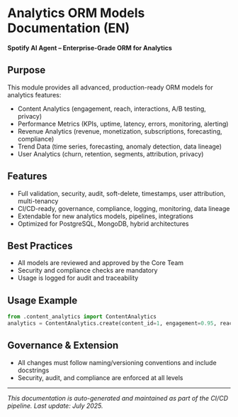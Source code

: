 # Analytics ORM Models Documentation (EN)

**Spotify AI Agent – Enterprise-Grade ORM for Analytics**

## Purpose
This module provides all advanced, production-ready ORM models for analytics features:
- Content Analytics (engagement, reach, interactions, A/B testing, privacy)
- Performance Metrics (KPIs, uptime, latency, errors, monitoring, alerting)
- Revenue Analytics (revenue, monetization, subscriptions, forecasting, compliance)
- Trend Data (time series, forecasting, anomaly detection, data lineage)
- User Analytics (churn, retention, segments, attribution, privacy)

## Features
- Full validation, security, audit, soft-delete, timestamps, user attribution, multi-tenancy
- CI/CD-ready, governance, compliance, logging, monitoring, data lineage
- Extendable for new analytics models, pipelines, integrations
- Optimized for PostgreSQL, MongoDB, hybrid architectures

## Best Practices
- All models are reviewed and approved by the Core Team
- Security and compliance checks are mandatory
- Usage is logged for audit and traceability

## Usage Example
```python
from .content_analytics import ContentAnalytics
analytics = ContentAnalytics.create(content_id=1, engagement=0.95, reach=10000)
```

## Governance & Extension
- All changes must follow naming/versioning conventions and include docstrings
- Security, audit, and compliance are enforced at all levels

---
*This documentation is auto-generated and maintained as part of the CI/CD pipeline. Last update: July 2025.*

